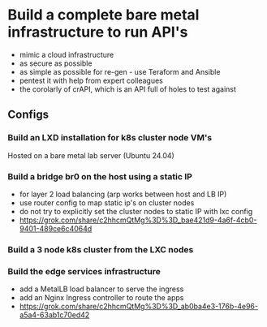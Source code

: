 # Build a complete bare metal infrastructure to run API's
- mimic a cloud infrastructure
- as secure as possible
- as simple as possible for re-gen - use Teraform and Ansible
- pentest it with help from expert colleagues
- the corolarly of crAPI, which is an API full of holes to test against

## Configs

### Build an LXD installation for k8s cluster node VM's
Hosted on a bare metal lab server (Ubuntu 24.04)

### Build a bridge br0 on the host using a static IP
- for layer 2 load balancing (arp works between host and LB IP)
- use router config to map static ip's on cluster nodes
- do not try to explicitly set the cluster nodes to static IP with lxc config
- https://grok.com/share/c2hhcmQtMg%3D%3D_bae421d9-4a6f-4cb0-9401-489ce6c4064d

### Build a 3 node k8s cluster from the LXC nodes

### Build the edge services infrastructure
- add a MetalLB load balancer to serve the ingress
- add an Nginx Ingress controller to route the apps
- https://grok.com/share/c2hhcmQtMg%3D%3D_ab0ba4e3-176b-4e96-a5a4-63ab1c70ed42

